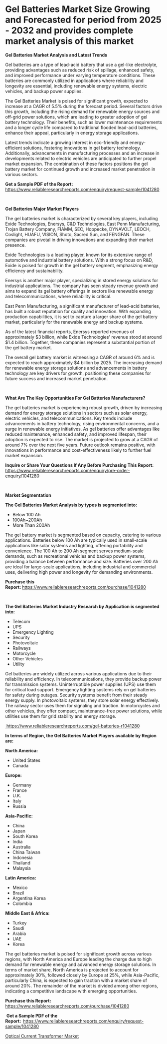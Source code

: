 <p><h1>Gel Batteries Market Size Growing and Forecasted for period from 2025 - 2032 and provides complete market analysis of this market</h1></p><p><strong>Gel Batteries Market Analysis and Latest Trends</strong></p>
<p><p>Gel batteries are a type of lead-acid battery that use a gel-like electrolyte, providing advantages such as reduced risk of spillage, enhanced safety, and improved performance under varying temperature conditions. These batteries are commonly utilized in applications where reliability and longevity are essential, including renewable energy systems, electric vehicles, and backup power supplies.</p><p>The Gel Batteries Market is poised for significant growth, expected to increase at a CAGR of 5.5% during the forecast period. Several factors drive this growth, including the rising demand for renewable energy sources and off-grid power solutions, which are leading to greater adoption of gel battery technology. Their benefits, such as lower maintenance requirements and a longer cycle life compared to traditional flooded lead-acid batteries, enhance their appeal, particularly in energy storage applications.</p><p>Latest trends indicate a growing interest in eco-friendly and energy-efficient solutions, fostering innovations in gel battery technology. Additionally, advancements in manufacturing processes and an increase in developments related to electric vehicles are anticipated to further propel market expansion. The combination of these factors positions the gel battery market for continued growth and increased market penetration in various sectors.</p></p>
<p><strong>Get a Sample PDF of the Report:&nbsp;</strong> <a href="https://www.reliableresearchreports.com/enquiry/request-sample/1041280?utm_campaign=3090&utm_medium=2&utm_source=Github&utm_content=ia&utm_term=07042025&utm_id=gel-batteries">https://www.reliableresearchreports.com/enquiry/request-sample/1041280</a></p>
<p>&nbsp;</p>
<p><strong>Gel Batteries Major Market Players</strong></p>
<p><p>The gel batteries market is characterized by several key players, including Exide Technologies, Enersys, C&D Technologies, East Penn Manufacturing, Trojan Battery Company, FIAMM, SEC, Hoppecke, DYNAVOLT, LEOCH, Coslight, HUAFU, VISION, Shoto, Sacred Sun, and FENGFAN. These companies are pivotal in driving innovations and expanding their market presence.</p><p>Exide Technologies is a leading player, known for its extensive range of automotive and industrial battery solutions. With a strong focus on R&D, Exide is poised for growth in the gel battery segment, emphasizing energy efficiency and sustainability.</p><p>Enersys is another major player, specializing in stored energy solutions for industrial applications. The company has seen steady revenue growth and aims to expand its gel battery offerings in sectors like renewable energy and telecommunications, where reliability is critical.</p><p>East Penn Manufacturing, a significant manufacturer of lead-acid batteries, has built a robust reputation for quality and innovation. With expanding production capabilities, it is set to capture a larger share of the gel battery market, particularly for the renewable energy and backup systems.</p><p>As of the latest financial reports, Enersys reported revenues of approximately $3 billion, while Exide Technologies' revenue stood at around $1.4 billion. Together, these companies represent a substantial portion of the gel battery market.</p><p>The overall gel battery market is witnessing a CAGR of around 6% and is expected to reach approximately $4 billion by 2025. The increasing demand for renewable energy storage solutions and advancements in battery technology are key drivers for growth, positioning these companies for future success and increased market penetration.</p></p>
<p>&nbsp;</p>
<p><strong>What Are The Key Opportunities For Gel Batteries Manufacturers?</strong></p>
<p><p>The gel batteries market is experiencing robust growth, driven by increasing demand for energy storage solutions in sectors such as solar energy, electric vehicles, and telecommunications. Key trends include advancements in battery technology, rising environmental concerns, and a surge in renewable energy initiatives. As gel batteries offer advantages like reduced maintenance, enhanced safety, and improved lifespan, their adoption is expected to rise. The market is projected to grow at a CAGR of around 7% over the next five years. Future outlook remains positive, with innovations in performance and cost-effectiveness likely to further fuel market expansion.</p></p>
<p><strong>Inquire or Share Your Questions If Any Before Purchasing This Report:</strong> <a href="https://www.reliableresearchreports.com/enquiry/pre-order-enquiry/1041280?utm_campaign=3090&utm_medium=2&utm_source=Github&utm_content=ia&utm_term=07042025&utm_id=gel-batteries">https://www.reliableresearchreports.com/enquiry/pre-order-enquiry/1041280</a></p>
<p>&nbsp;</p>
<p><strong>Market Segmentation</strong></p>
<p><strong>The Gel Batteries Market Analysis by types is segmented into:</strong></p>
<p><ul><li>Below 100 Ah</li><li>100Ah~200Ah</li><li>More Than 200Ah</li></ul></p>
<p><p>The gel battery market is segmented based on capacity, catering to various applications. Batteries below 100 Ah are typically used in small-scale applications like solar systems and lighting, offering portability and convenience. The 100 Ah to 200 Ah segment serves medium-scale demands, such as recreational vehicles and backup power systems, providing a balance between performance and size. Batteries over 200 Ah are ideal for large-scale applications, including industrial and commercial uses, delivering high power and longevity for demanding environments.</p></p>
<p><strong>Purchase this Report:&nbsp;</strong><a href="https://www.reliableresearchreports.com/purchase/1041280?utm_campaign=3090&utm_medium=2&utm_source=Github&utm_content=ia&utm_term=07042025&utm_id=gel-batteries">https://www.reliableresearchreports.com/purchase/1041280</a></p>
<p>&nbsp;</p>
<p><strong>The Gel Batteries Market Industry Research by Application is segmented into:</strong></p>
<p><ul><li>Telecom</li><li>UPS</li><li>Emergency Lighting</li><li>Security</li><li>Photovoltaic</li><li>Railways</li><li>Motorcycle</li><li>Other Vehicles</li><li>Utility</li></ul></p>
<p><p>Gel batteries are widely utilized across various applications due to their reliability and efficiency. In telecommunications, they provide backup power for transmission systems. Uninterruptible power supplies (UPS) use them for critical load support. Emergency lighting systems rely on gel batteries for safety during outages. Security systems benefit from their steady energy supply. In photovoltaic systems, they store solar energy effectively. The railway sector uses them for signaling and traction. In motorcycles and other vehicles, they offer compact, maintenance-free power solutions, while utilities use them for grid stability and energy storage.</p></p>
<p><a href="https://www.reliableresearchreports.com/gel-batteries-r1041280?utm_campaign=3090&utm_medium=2&utm_source=Github&utm_content=ia&utm_term=07042025&utm_id=gel-batteries">&nbsp;https://www.reliableresearchreports.com/gel-batteries-r1041280</a></p>
<p><strong>In terms of Region, the Gel Batteries Market Players available by Region are:</strong></p>
<p>
    <p> <strong> North America: </strong>
        <ul>
            <li>United States</li>
            <li>Canada</li>
        </ul>
        </p> 
    <p> <strong> Europe: </strong>
        <ul>
            <li>Germany</li>
            <li>France</li>
            <li>U.K.</li>
            <li>Italy</li>
            <li>Russia</li>
        </ul>
        </p> 
    <p> <strong> Asia-Pacific: </strong>
        <ul>
            <li>China</li>
            <li>Japan</li>
            <li>South Korea</li>
            <li>India</li>
            <li>Australia</li>
            <li>China Taiwan</li>
            <li>Indonesia</li>
            <li>Thailand</li>
            <li>Malaysia</li>
        </ul>
        </p> 
    <p> <strong> Latin America: </strong>
        <ul>
            <li>Mexico</li>
            <li>Brazil</li>
            <li>Argentina Korea</li>
            <li>Colombia</li>
        </ul>
        </p> 
    <p> <strong> Middle East & Africa: </strong>
        <ul>
            <li>Turkey</li>
            <li>Saudi</li>
            <li>Arabia</li>
            <li>UAE</li>
            <li>Korea</li>
        </ul>
    </p>
    </p>
<p><p>The gel batteries market is poised for significant growth across various regions, with North America and Europe leading the charge due to high demand for renewable energy and advanced energy storage solutions. In terms of market share, North America is projected to account for approximately 30%, followed closely by Europe at 25%, while Asia-Pacific, particularly China, is expected to gain traction with a market share of around 20%. The remainder of the market is divided among other regions, indicating a competitive landscape with emerging opportunities.</p></p>
<p><strong>Purchase this Report: </strong><a href="https://www.reliableresearchreports.com/purchase/1041280?utm_campaign=3090&utm_medium=2&utm_source=Github&utm_content=ia&utm_term=07042025&utm_id=gel-batteries">https://www.reliableresearchreports.com/purchase/1041280</a></p>
<p>&nbsp;<strong>Get a Sample PDF of the Report:&nbsp;&nbsp;</strong><a href="https://www.reliableresearchreports.com/enquiry/request-sample/1041280?utm_campaign=3090&utm_medium=2&utm_source=Github&utm_content=ia&utm_term=07042025&utm_id=gel-batteries">https://www.reliableresearchreports.com/enquiry/request-sample/1041280</a></p>
<p><strong></strong></p>
<p><p><a href="https://github.com/elodielamto06/Market-Research-Report-List-1/blob/main/optical-current-transformer-market.md?utm_campaign=3090&utm_medium=2&utm_source=Github&utm_content=ia&utm_term=07042025&utm_id=gel-batteries">Optical Current Transformer Market</a></p></p>